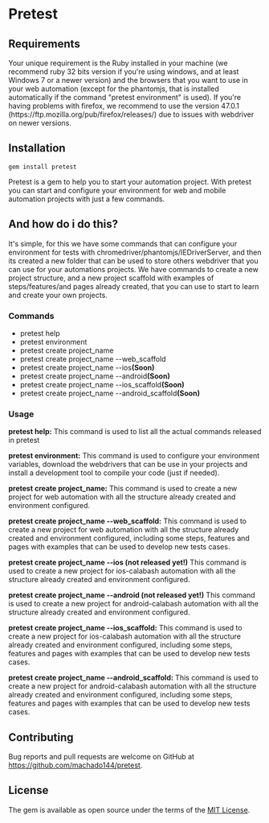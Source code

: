 
<h1>Pretest</h1>

<h2>Requirements</h2>

<p>
Your unique requirement is the Ruby installed in your machine (we recommend ruby 32 bits version if you're using windows, and at least Windows 7 or a newer version) and the browsers that you want to use in your web automation (except for the phantomjs, that is installed automatically if the command "pretest environment" is used).
If you're having problems with firefox, we recommend to use the version 47.0.1 (https://ftp.mozilla.org/pub/firefox/releases/) due to issues with webdriver on newer versions.
</p>

<h2>Installation</h2>

    gem install pretest

<p>
Pretest is a gem to help you to start your automation project. With pretest you can start and configure your environment for web and mobile automation projects with just a few commands.
</p>

<h2>And how do i do this?</h2>

<p>
It's simple, for this we have some commands that can configure your environment for tests with chromedriver/phantomjs/IEDriverServer, and then its created a new folder that can be used to store others webdriver that you can use for your automations projects.
We have commands to create a new project structure, and a new project scaffold with examples of steps/features/and pages already created, that you can use to start to learn and create your own projects.
</p>

<h3>Commands</h3>

<ul>
<li>pretest help</li>
<li>pretest environment</li>
<li>pretest create project_name</li>
<li>pretest create project_name --web_scaffold</li>
<li>pretest create project_name --ios<strong>(Soon)</strong></li>
<li>pretest create project_name --android<strong>(Soon)</strong></li>
<li>pretest create project_name --ios_scaffold<strong>(Soon)</strong></li>
<li>pretest create project_name --android_scaffold<strong>(Soon)</strong></li>
</ul>

<h3>Usage</h3>

<p>
<strong>pretest help:</strong> This command is used to list all the actual commands released in pretest
</p>

<p>
<strong>pretest environment:</strong> This command is used to configure your environment variables, download the webdrivers that can be use in your projects and install a development tool to compile your code (just if needed).
</p>

<p>
<strong>pretest create project_name:</strong> This command is used to create a new project for web automation with all the structure already created and environment configured.
</p>

<p>
<strong>pretest create project_name --web_scaffold:</strong> This command is used to create a new project for web automation with all the structure already created and environment configured, including some steps, features and pages with examples that can be used to develop new tests cases.
</p>

<strong>pretest create project_name --ios (not released yet!)</strong> This command is used to create a new project for ios-calabash automation with all the structure already created and environment configured.
</p>

<p>
<strong>pretest create project_name --android (not released yet!)</strong> This command is used to create a new project for android-calabash automation with all the structure already created and environment configured.
</p>

<p>
<strong>pretest create project_name --ios_scaffold:</strong> This command is used to create a new project for ios-calabash automation with all the structure already created and environment configured, including some steps, features and pages with examples that can be used to develop new tests cases.
</p>

<p>
<strong>pretest create project_name --android_scaffold:</strong> This command is used to create a new project for android-calabash automation with all the structure already created and environment configured, including some steps, features and pages with examples that can be used to develop new tests cases.
</p>

## Contributing

Bug reports and pull requests are welcome on GitHub at https://github.com/machado144/pretest.

## License

The gem is available as open source under the terms of the [MIT License](http://opensource.org/licenses/MIT).

